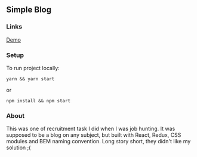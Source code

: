## Simple Blog

### Links

[Demo](https://simple-blog-mbart13.netlify.app)

### Setup

To run project locally:

```
yarn && yarn start
```

or

```
npm install && npm start
```

### About

This was one of recruitment task I did when I was job hunting. It was supposed to be a blog on any subject, but built with React, Redux, CSS modules and BEM naming convention. Long story short, they didn't like my solution ;(
